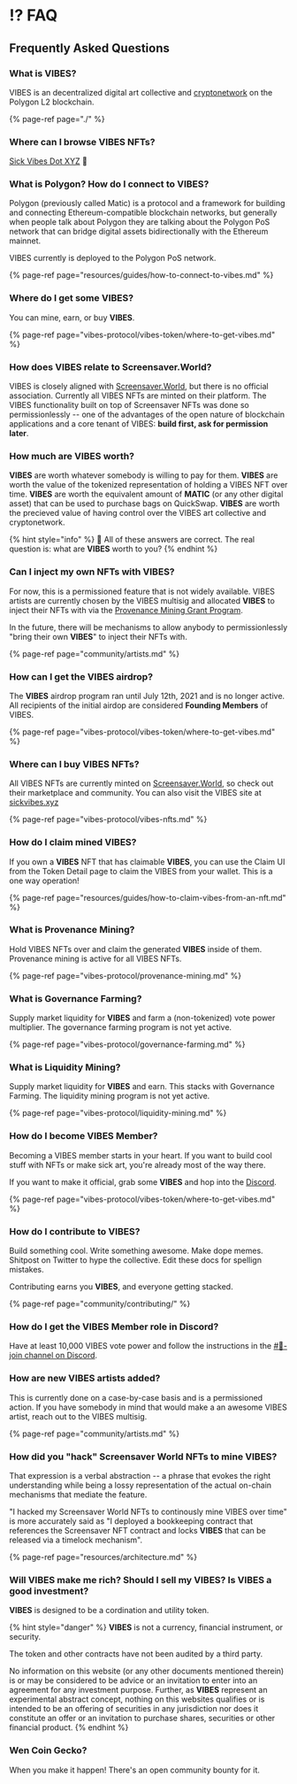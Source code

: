 # ⁉️ FAQ

## Frequently Asked Questions

### What is VIBES?

VIBES is an decentralized digital art collective and [cryptonetwork](vibes-protocol/vibes-token/) on the Polygon L2 blockchain. 

{% page-ref page="./" %}

### Where can I browse VIBES NFTs?

[Sick Vibes Dot XYZ](https://sickvibes.xyz) 🤙

### What is Polygon? How do I connect to VIBES?

Polygon \(previously called Matic\) is a protocol and a framework for building and connecting Ethereum-compatible blockchain networks, but generally when people talk about Polygon they are talking about the Polygon PoS network that can bridge digital assets bidirectionally with the Ethereum mainnet.

VIBES currently is deployed to the Polygon PoS network.

{% page-ref page="resources/guides/how-to-connect-to-vibes.md" %}

### Where do I get some VIBES?

You can mine, earn, or buy **VIBES**.

{% page-ref page="vibes-protocol/vibes-token/where-to-get-vibes.md" %}

### How does VIBES relate to Screensaver.World?

VIBES is closely aligned with [Screensaver.World](https://screensaver.world), but there is no official association. Currently all VIBES NFTs are minted on their platform. The VIBES functionality built on top of Screensaver NFTs was done so permissionlessly -- one of the advantages of the open nature of blockchain applications and a core tenant of VIBES: **build first, ask for permission later**.

### How much are VIBES worth?

**VIBES** are worth whatever somebody is willing to pay for them. **VIBES** are worth the value of the tokenized representation of holding a VIBES NFT over time. **VIBES** are worth the equivalent amount of **MATIC** \(or any other digital asset\) that can be used to purchase bags on QuickSwap. **VIBES** are worth the precieved value of having control over the VIBES art collective and cryptonetwork.

{% hint style="info" %}
🤔 All of these answers are correct. The real question is: what are **VIBES** worth to you?
{% endhint %}

### Can I inject my own NFTs with VIBES?

For now, this is a permissioned feature that is not widely available. VIBES artists are currently chosen by the VIBES multisig and allocated **VIBES** to inject their NFTs with via the [Provenance Mining Grant Program](vibes-protocol/vibes-token/#provenance-mining-grant-program).

In the future, there will be mechanisms to allow anybody to permissionlessly "bring their own **VIBES**" to inject their NFTs with.

{% page-ref page="community/artists.md" %}

### How can I get the VIBES airdrop?

The **VIBES** airdrop program ran until July 12th, 2021 and is no longer active. All recipients of the initial airdop are considered **Founding Members** of VIBES.

{% page-ref page="vibes-protocol/vibes-token/where-to-get-vibes.md" %}

### Where can I buy VIBES NFTs?

All VIBES NFTs are currently minted on [Screensaver.World](https://screensaver.world), so check out their marketplace and community. You can also visit the VIBES site at [sickvibes.xyz](https://sickvibes.xyz)

{% page-ref page="vibes-protocol/vibes-nfts.md" %}

### How do I claim mined VIBES?

If you own a **VIBES** NFT that has claimable **VIBES**, you can use the Claim UI from the Token Detail page to claim the VIBES from your wallet. This is a one way operation!

{% page-ref page="resources/guides/how-to-claim-vibes-from-an-nft.md" %}

### What is Provenance Mining?

Hold VIBES NFTs over and claim the generated **VIBES** inside of them. Provenance mining is active for all VIBES NFTs.

{% page-ref page="vibes-protocol/provenance-mining.md" %}

### What is Governance Farming?

Supply market liquidity for **VIBES** and farm a \(non-tokenized\) vote power multiplier. The governance farming program is not yet active.

{% page-ref page="vibes-protocol/governance-farming.md" %}

### What is Liquidity Mining?

Supply market liquidity for **VIBES** and earn. This stacks with Governance Farming. The liquidity mining program is not yet active.

{% page-ref page="vibes-protocol/liquidity-mining.md" %}

### How do I become VIBES Member?

Becoming a VIBES member starts in your heart. If you want to build cool stuff with NFTs or make sick art, you're already most of the way there.

If you want to make it official, grab some **VIBES** and hop into the [Discord](https://discord.gg/qDrsjcGR2F).

{% page-ref page="vibes-protocol/vibes-token/where-to-get-vibes.md" %}

### How do I contribute to VIBES?

Build something cool. Write something awesome. Make dope memes. Shitpost on Twitter to hype the collective. Edit these docs for spellign mistakes. 

Contributing earns you **VIBES**, and everyone getting stacked.

{% page-ref page="community/contributing/" %}

### How do I get the VIBES Member role in Discord?

Have at least 10,000 VIBES vote power and follow the instructions in the [\#👥-join channel on Discord](https://discord.gg/3h6tmv3BBu).

### How are new VIBES artists added?

This is currently done on a case-by-case basis and is a permissioned action. If you have somebody in mind that would make a an awesome VIBES artist, reach out to the VIBES multisig.

{% page-ref page="community/artists.md" %}

### How did you "hack" Screensaver World NFTs to mine VIBES?

That expression is a verbal abstraction -- a phrase that evokes the right understanding while being a lossy representation of the actual on-chain mechanisms that mediate the feature.

"I hacked my Screensaver World NFTs to continously mine VIBES over time" is more accurately said as "I deployed a bookkeeping contract that references the Screensaver NFT contract and locks **VIBES** that can be released via a timelock mechanism".

{% page-ref page="resources/architecture.md" %}

### Will VIBES make me rich? Should I sell my VIBES? Is VIBES a good investment?

**VIBES** is designed to be a cordination and utility token.

{% hint style="danger" %}
**VIBES** is not a currency, financial instrument, or security. 

The token and other contracts have not been audited by a third party.

No information on this website \(or any other documents mentioned therein\) is or may be considered to be advice or an invitation to enter into an agreement for any investment purpose. Further, as **VIBES** represent an experimental abstract concept, nothing on this websites qualifies or is intended to be an offering of securities in any jurisdiction nor does it constitute an offer or an invitation to purchase shares, securities or other financial product.
{% endhint %}

### Wen Coin Gecko?

When you make it happen! There's an open community bounty for it.

